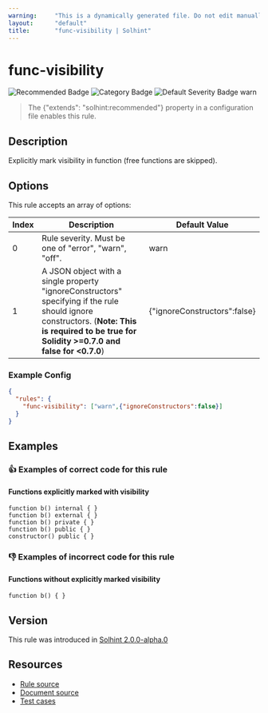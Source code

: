 ```yaml
---
warning:     "This is a dynamically generated file. Do not edit manually."
layout:      "default"
title:       "func-visibility | Solhint"
---
```


# func-visibility
![Recommended Badge](https://img.shields.io/badge/-Recommended-brightgreen)
![Category Badge](https://img.shields.io/badge/-Security%20Rules-informational)
![Default Severity Badge warn](https://img.shields.io/badge/Default%20Severity-warn-yellow)
> The {"extends": "solhint:recommended"} property in a configuration file enables this rule.


## Description
Explicitly mark visibility in function (free functions are skipped).

## Options
This rule accepts an array of options:

| Index | Description                                                                                                                                                                                    | Default Value                |
| ----- | ---------------------------------------------------------------------------------------------------------------------------------------------------------------------------------------------- | ---------------------------- |
| 0     | Rule severity. Must be one of "error", "warn", "off".                                                                                                                                          | warn                         |
| 1     | A JSON object with a single property "ignoreConstructors" specifying if the rule should ignore constructors. (**Note: This is required to be true for Solidity >=0.7.0 and false for <0.7.0**) | {"ignoreConstructors":false} |


### Example Config
```json
{
  "rules": {
    "func-visibility": ["warn",{"ignoreConstructors":false}]
  }
}
```


## Examples
### 👍 Examples of **correct** code for this rule

#### Functions explicitly marked with visibility

```solidity
function b() internal { }
function b() external { }
function b() private { }
function b() public { }
constructor() public { }
```

### 👎 Examples of **incorrect** code for this rule

#### Functions without explicitly marked visibility

```solidity
function b() { }
```

## Version
This rule was introduced in [Solhint 2.0.0-alpha.0](https://github.com/protofire/solhint/tree/v2.0.0-alpha.0)

## Resources
- [Rule source](https://github.com/protofire/solhint/tree/master/lib/rules/security/func-visibility.js)
- [Document source](https://github.com/protofire/solhint/tree/master/docs/rules/security/func-visibility.md)
- [Test cases](https://github.com/protofire/solhint/tree/master/test/rules/security/func-visibility.js)
